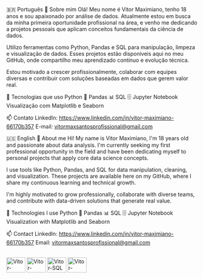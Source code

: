 🇧🇷 Português
👋 Sobre mim
Olá! Meu nome é Vitor Maximiano, tenho 18 anos e sou apaixonado por análise de dados. Atualmente estou em busca da minha primeira oportunidade profissional na área, e venho me dedicando a projetos pessoais que aplicam conceitos fundamentais da ciência de dados.

Utilizo ferramentas como Python, Pandas e SQL para manipulação, limpeza e visualização de dados. Esses projetos estão disponíveis aqui no meu GitHub, onde compartilho meu aprendizado contínuo e evolução técnica.

Estou motivado a crescer profissionalmente, colaborar com equipes diversas e contribuir com soluções baseadas em dados que gerem valor real.

🚀 Tecnologias que uso
Python 🐍
Pandas 📊
SQL 🗄️
Jupyter Notebook
Visualização com Matplotlib e Seaborn

📫 Contato
LinkedIn: https://www.linkedin.com/in/vitor-maximiano-66170b357
E-mail: vitormaxsantosprofissional@gmail.com

🇺🇸 English
👋 About me
Hi! My name is Vitor Maximiano, I'm 18 years old and passionate about data analysis. I'm currently seeking my first professional opportunity in the field and have been dedicating myself to personal projects that apply core data science concepts.

I use tools like Python, Pandas, and SQL for data manipulation, cleaning, and visualization. These projects are available here on my GitHub, where I share my continuous learning and technical growth.

I'm highly motivated to grow professionally, collaborate with diverse teams, and contribute with data-driven solutions that generate real value.

🚀 Technologies I use
Python 🐍
Pandas 📊
SQL 🗄️
Jupyter Notebook
Visualization with Matplotlib and Seaborn

📫 Contact
LinkedIn: https://www.linkedin.com/in/vitor-maximiano-66170b357
Email: vitormaxsantosprofissional@gmail.com

<div style="display: inline_block"><br>
  <img align="center" alt="Vitor-Python" height="40" width="50" src="https://cdn.jsdelivr.net/gh/devicons/devicon@latest/icons/python/python-original.svg" />
  <img align="center" alt="Vitor-Pandas" height="40" width="50" src="https://cdn.jsdelivr.net/gh/devicons/devicon@latest/icons/pandas/pandas-original.svg" />
  <img align="center" alt="Vitor-SQL" height="40" width="50" src="https://cdn.jsdelivr.net/gh/devicons/devicon@latest/icons/mysql/mysql-original.svg" />
  <img align="center" alt="Vitor-Jupyter" height="40" width="50" src="https://cdn.jsdelivr.net/gh/devicons/devicon@latest/icons/jupyter/jupyter-original.svg" />
</div>



